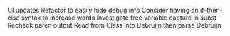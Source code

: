 UI updates
Refactor to easily hide debug info
Consider having an if-then-else syntax to increase words
Investigate free variable capture in subst
Recheck paren output
Read from Class into Debruijn then parse Debruijn

